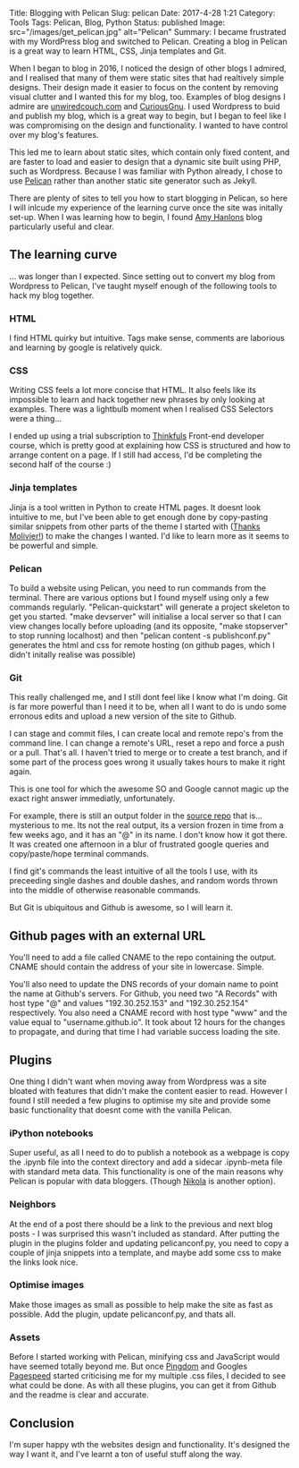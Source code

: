 Title: Blogging with Pelican
Slug: pelican
Date: 2017-4-28 1:21
Category: Tools
Tags: Pelican, Blog, Python 
Status: published 
Image: src="/images/get_pelican.jpg" alt="Pelican"
Summary: I became frustrated with my WordPress blog and switched to Pelican. Creating a blog in Pelican is a great way to learn HTML, CSS, Jinja templates and Git.

When I began to blog in 2016, I noticed the design of other blogs I admired, and I realised that many of them were static sites that had realtively simple designs. Their design made it easier to focus on the content by removing visual clutter and I wanted this for my blog, too. Examples of blog designs I admire are [unwiredcouch.com](https://unwiredcouch.com) and [CuriousGnu](https://www.curiousgnu.com). I used Wordpress to buid and publish my blog, which is a great way to begin, but I began to feel like I was compromising on the design and functionality. I wanted to have control over my blog's features. 

This led me to learn about static sites, which contain only fixed content, and are faster to load and easier to design that a dynamic site built using PHP, such as Wordpress. Because I was familiar with Python already, I chose to use [Pelican](https://blog.getpelican.com/) rather than another static site generator such as  Jekyll.

There are plenty of sites to tell you how to start blogging in Pelican, so here I will inlcude my experience of the learning curve once the site was initally set-up. When I was learning how to begin, I found [Amy Hanlons](http://mathamy.com/migrating-to-github-pages-using-pelican.html) blog particularly useful and clear.

## The learning curve

… was longer than I expected. Since setting out to convert my blog from Wordpress to Pelican, I've taught myself enough of the following tools to hack my blog together. 

### HTML

I find HTML quirky but intuitive. Tags make sense, comments are laborious and learning by google is relatively quick. 

### CSS

Writing CSS feels a lot more concise that HTML. It also feels like its impossible to learn and hack together new phrases by only looking at examples. There was a lightbulb moment when I realised CSS Selectors were a thing...

I ended up using a trial subscription to [Thinkfuls](https://www.thinkful.com/bootcamp/web-development/) Front-end developer course, which is pretty good at explaining how CSS is structured and how to arrange content on a page. If I still had access, I'd be completing the second half of the course :)

### Jinja templates

Jinja is a tool written in Python to create HTML pages. It doesnt look intuitive to me, but I've been able to get enough done by copy-pasting similar snippets from other parts of the theme I started with ([Thanks Molivier!](https://github.com/molivier/nest)) to make the changes I wanted. I'd like to learn more as it seems to be powerful and simple.

### Pelican

To build a website using Pelican, you need to run commands from the terminal. There are various options but I found myself using only a few commands regularly. "Pelican-quickstart" will generate a project skeleton to get you started. "make devserver" will initialise a local server so that I can view changes locally before uploading (and its opposite, "make stopserver" to stop running localhost) and then "pelican content -s publishconf.py" generates the html and css for remote hosting (on github pages, which I didn't initally realise was possible)

### Git

This really challenged me, and I still dont feel like I know what I'm doing. Git is far more powerful than I need it to be, when all I want to do is undo some erronous edits and upload a new version of the site to Github. 

I can stage and commit files, I can create local and remote repo's from the command line. I can change a remote's URL, reset a repo and force a push or a pull. That's all. I haven't tried to merge or to create a test branch, and if some part of the process goes wrong it usually takes hours to make it right again. 

This is one tool for which the awesome SO and Google cannot magic up the exact right answer immediatly, unfortunately. 

For example, there is still an output folder in the [source repo](https://github.com/johnmathews/blog) that is… mysterious to me. Its not the real output, its a version frozen in time from a few weeks ago, and it has an "@" in its name. I don't know how it got there. It was created one afternoon in a blur of frustrated google queries and copy/paste/hope terminal commands. 

I find git's commands the least intuitive of all the tools I use, with its preceeding single dashes and double dashes, and random words thrown into the middle of otherwise reasonable commands. 

But Git is ubiquitous and Github is awesome, so I will learn it. 

## Github pages with an external URL

You'll need to add a file called CNAME to the repo containing the output. CNAME should contain the address of your site in lowercase. Simple.

You'll also need to update the DNS records of your domain name to point the name at Github's servers. For Github, you need two "A Records" with host type "@" and values "192.30.252.153" and "192.30.252.154" respectively. You also need a CNAME record with host type "www" and the value equal to "username.github.io". It took about 12 hours for the changes to propagate, and during that time I had variable success loading the site. 

## Plugins

One thing I didn't want when moving away from Wordpress was a site bloated with features that didn't make the content easier to read. However I found I still needed a few plugins to optimise my site and provide some basic functionality that doesnt come with the vanilla Pelican.

### iPython notebooks 

Super useful, as all I need to do to publish a notebook as a webpage is copy the .ipynb file into the context directory and add a sidecar .ipynb-meta file with standard meta data. This functionality is one of the main reasons why Pelican is popular with data bloggers. (Though [Nikola](https://getnikola.com/) is another option).

### Neighbors

At the end of a post there should be a link to the previous and next blog posts - I was surprised this wasn't included as standard. After putting the plugin in the plugins folder and updating pelicanconf.py, you need to copy a couple of jinja snippets into a template, and maybe add some css to make the links look nice.

### Optimise images

Make those images as small as possible to help make the site as fast as possible. Add the plugin, update pelicanconf.py, and thats all.

### Assets

Before I started working with Pelican, minifying css and JavaScript would have seemed totally beyond me. But once [Pingdom](https://tools.pingdom.com/) and Googles [Pagespeed](https://developers.google.com/speed/pagespeed/insights/) started criticising me for my multiple .css files, I decided to see what could be done. As with all these plugins, you can get it from Github and the readme is clear and accurate. 

## Conclusion

I'm super happy wth the websites design and functionality. It's designed the way I want it, and I've learnt a ton of useful stuff along the way.
